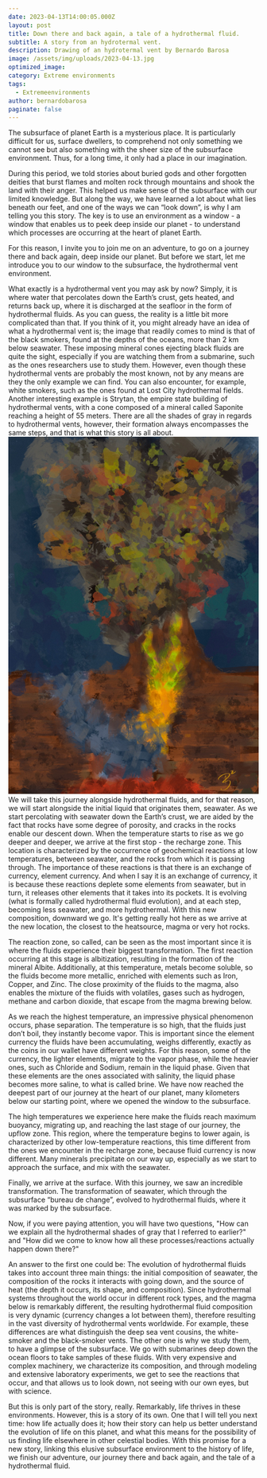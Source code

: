 ```yaml
---
date: 2023-04-13T14:00:05.000Z
layout: post
title: Down there and back again, a tale of a hydrothermal fluid.
subtitle: A story from an hydrotermal vent.
description: Drawing of an hydrotermal vent by Bernardo Barosa 
image: /assets/img/uploads/2023-04-13.jpg
optimized_image:
category: Extreme environments
tags:
  - Extremeenvironments
author: bernardobarosa
paginate: false
---
```

The subsurface of planet Earth is a mysterious place. It is particularly difficult for us, surface dwellers, to comprehend not only something we cannot see but also something with the sheer size of the subsurface environment. Thus, for a long time, it only had a place in our imagination. 

During this period, we told stories about buried gods and other forgotten deities that burst flames and molten rock through mountains and shook the land with their anger. This helped us make sense of the subsurface with our limited knowledge. But along the way, we have learned a lot about what lies beneath our feet, and one of the ways we can “look down”, is why I am telling you this story. The key is to use an environment as a window - a window that enables us to peek deep inside our planet - to understand which processes are occurring at the heart of planet Earth.

For this reason, I invite you to join me on an adventure, to go on a journey there and back again, deep inside our planet. But before we start, let me introduce you to our window to the subsurface, the hydrothermal vent environment.

What exactly is a hydrothermal vent you may ask by now? Simply, it is where water that percolates down the Earth’s crust, gets heated, and returns back up, where it is discharged at the seafloor in the form of hydrothermal fluids. As you can guess, the reality is a little bit more complicated than that. If you think of it, you might already have an idea of what a hydrothermal vent is; the image that readily comes to mind is that of the black smokers, found at the depths of the oceans, more than 2 km below seawater. These imposing mineral cones ejecting black fluids are quite the sight, especially if you are watching them from a submarine, such as the ones researchers use to study them. However, even though these hydrothermal vents are probably the most known, not by any means are they the only example we can find. You can also encounter, for example, white smokers, such as the ones found at Lost City hydrothermal fields. Another interesting example is Strytan, the empire state building of hydrothermal vents, with a cone composed of a mineral called Saponite reaching a height of 55 meters. There are all the shades of gray in regards to hydrothermal vents, however, their formation always encompasses the same steps, and that is what this story is all about. 
![Alt text](/assets/img/uploads/2023-04-13.jpg "Abstract painting of a deep-sea hydrothermal system, illustrating the intricate relationships between the geosphere and the biosphere")
We will take this journey alongside hydrothermal fluids, and for that reason, we will start alongside the initial liquid that originates them, seawater. As we start percolating with seawater down the Earth’s crust, we are aided by the fact that rocks have some degree of porosity, and cracks in the rocks enable our descent down. When the temperature starts to rise as we go deeper and deeper, we arrive at the first stop - the recharge zone. This location is characterized by the occurrence of geochemical reactions at low temperatures, between seawater, and the rocks from which it is passing through. The importance of these reactions is that there is an exchange of currency, element currency. And when I say it is an exchange of currency, it is because these reactions deplete some elements from seawater, but in turn, it releases other elements that it takes into its pockets. It is evolving (what is formally called hydrothermal fluid evolution), and at each step, becoming less seawater, and more hydrothermal. With this new composition, downward we go. It's getting really hot here as we arrive at the new location, the closest to the heatsource, magma or very hot rocks.

The reaction zone, so called, can be seen as the most important since it is where the fluids experience their biggest transformation. The first reaction occurring at this stage is albitization, resulting in the formation of the mineral Albite. Additionally, at this temperature, metals become soluble, so the fluids become more metallic, enriched with elements such as Iron, Copper, and Zinc. The close proximity of the fluids to the magma, also enables the mixture of the fluids with volatiles, gases such as hydrogen, methane and carbon dioxide, that escape from the magma brewing below.

As we reach the highest temperature, an impressive physical phenomenon occurs, phase separation. The temperature is so high, that the fluids just don’t boil, they instantly become vapor. This is important since the element currency the fluids have been accumulating, weighs differently, exactly as the coins in our wallet have different weights. For this reason, some of the currency, the lighter elements, migrate to the vapor phase, while the heavier ones, such as Chloride and Sodium, remain in the liquid phase. Given that these elements are the ones associated with salinity, the liquid phase becomes more saline, to what is called brine. We have now reached the deepest part of our journey at the heart of our planet, many kilometers below our starting point, where we opened the window to the subsurface. 

The high temperatures we experience here make the fluids reach maximum buoyancy, migrating up, and reaching the last stage of our journey, the upflow zone. This region, where the temperature begins to lower again, is characterized by other low-temperature reactions, this time different from the ones we encounter in the recharge zone, because fluid currency is now different. Many minerals precipitate on our way up, especially as we start to approach the surface, and mix with the seawater. 

Finally, we arrive at the surface. With this journey, we saw an incredible transformation. The transformation of seawater, which through the subsurface “bureau de change”, evolved to hydrothermal fluids, where it was marked by the subsurface.

Now, if you were paying attention, you will have two questions, "How can we explain all the hydrothermal shades of gray that I referred to earlier?" and "How did we come to know how all these processes/reactions actually happen down there?"

An answer to the first one could be: The evolution of hydrothermal fluids takes into account three main things: the initial composition of seawater, the composition of the rocks it interacts with going down, and the source of heat (the depth it occurs, its shape, and composition). Since hydrothermal systems throughout the world occur in different rock types, and the magma below is remarkably different, the resulting hydrothermal fluid composition is very dynamic (currency changes a lot between them), therefore resulting in the vast diversity of hydrothermal vents worldwide. For example, these differences are what distinguish the deep sea vent cousins, the white-smoker and the black-smoker vents. The other one is why we study them, to have a glimpse of the subsurface. We go with submarines deep down the ocean floors to take samples of these fluids. With very expensive and complex machinery, we characterize its composition, and through modeling and extensive laboratory experiments, we get to see the reactions that occur, and that allows us to look down, not seeing with our own eyes, but with science.

But this is only part of the story, really. Remarkably, life thrives in these environments. However, this is a story of its own. One that I will tell you next time: how life actually does it; how their story can help us better understand the evolution of life on this planet, and what this means for the possibility of us finding life elsewhere in other celestial bodies. With this promise for a new story, linking this elusive subsurface environment to the history of life, we finish our adventure, our journey there and back again, and the tale of a hydrothermal fluid.

